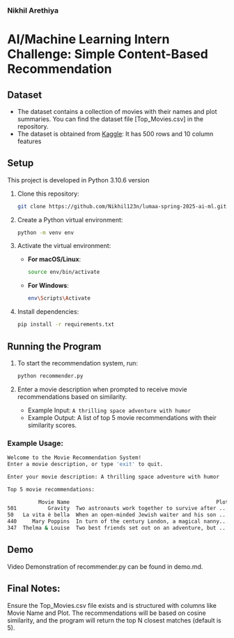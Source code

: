 ### Nikhil Arethiya
# AI/Machine Learning Intern Challenge: Simple Content-Based Recommendation

## Dataset
- The dataset contains a collection of movies with their names and plot summaries. You can find the dataset file [Top_Movies.csv] in the repository. 
- The dataset is obtained from [Kaggle](https://www.kaggle.com/datasets/moazeldsokyx/the-500-best-movies-imdb): It has 500 rows and 10 column features


## Setup
This project is developed in Python 3.10.6 version

1. Clone this repository:
   ```bash
   git clone https://github.com/Nikhil123n/lumaa-spring-2025-ai-ml.git
   ```

2. Create a Python virtual environment:
   ```bash
   python -m venv env
   ```

3. Activate the virtual environment:
   - **For macOS/Linux**:
     ```bash
     source env/bin/activate
     ```
   - **For Windows**:
     ```bash
     env\Scripts\Activate
     ```

4. Install dependencies:
   ```bash
   pip install -r requirements.txt
   ```


## Running the Program
1. To start the recommendation system, run:
   ```bash
   python recommender.py
   ```

2. Enter a movie description when prompted to receive movie recommendations based on similarity.
   - Example Input: `A thrilling space adventure with humor`
   - Example Output: A list of top 5 movie recommendations with their similarity scores.

### Example Usage:
```bash
Welcome to the Movie Recommendation System!
Enter a movie description, or type 'exit' to quit.

Enter your movie description: A thrilling space adventure with humor

Top 5 movie recommendations:

          Movie Name                                               Plot  SimilarityScore
501          Gravity  Two astronauts work together to survive after ...         0.202062
50   La vita è bella  When an open-minded Jewish waiter and his son ...         0.178459
440     Mary Poppins  In turn of the century London, a magical nanny...         0.151315
347  Thelma & Louise  Two best friends set out on an adventure, but ...         0.144349
```

## Demo
Video Demonstration of recommender.py can be found in demo.md.


## Final Notes:
Ensure the Top_Movies.csv file exists and is structured with columns like Movie Name and Plot.
The recommendations will be based on cosine similarity, and the program will return the top N closest matches (default is 5).